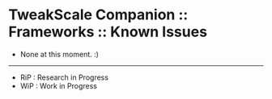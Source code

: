 # TweakScale Companion :: Frameworks :: Known Issues

* None at this moment. :)

- - -

* RiP : Research in Progress
* WiP : Work in Progress
